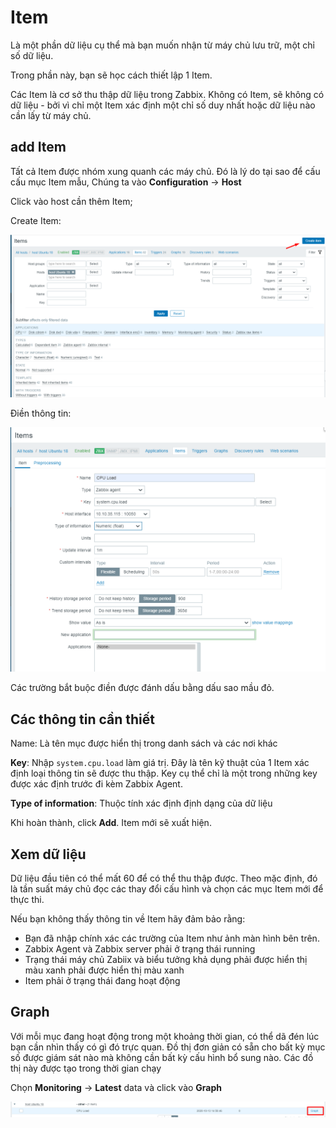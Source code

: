 # Item
Là một phần dữ liệu cụ thể mà bạn muốn nhận từ máy chủ lưu trữ, một chỉ số dữ liệu.

Trong phần này, bạn sẽ học cách thiết lập 1 Item.

Các Item là cơ sở thu thập dữ liệu trong Zabbix. Không có Item, sẽ không có dữ liệu - bởi vì chỉ một Item xác định một chỉ số duy nhất hoặc dữ liệu nào cần lấy từ máy chủ.

## add Item
Tất cả Item được nhóm xung quanh các máy chủ. Đó là lý do tại sao để cấu cấu mục Item mẫu, Chúng ta vào **Configuration** -> **Host**

Click vào host cần thêm Item;

Create Item:

![](/images/Screenshot_64.png)

Điền thông tin:

![](/images/Screenshot_65.png)

Các trường bắt buộc điền được đánh dấu bằng dấu sao mầu đỏ.

## Các thông tin cần thiết

Name: Là tên mục được hiển thị trong danh sách và các nơi khác

**Key**: Nhập `system.cpu.load` làm giá trị. Đây là tên kỹ thuật của 1 Item xác định loại thông tin sẽ được thu thập. Key cụ thể chỉ là một trong những key được xác định trước đi kèm Zabbix Agent.

**Type of information**: Thuộc tính xác định định dạng của dữ liệu

Khi hoàn thành, click **Add**. Item mới sẽ xuất hiện.
## Xem dữ liệu
Dữ liệu đầu tiên có thể mất 60 để có thể thu thập được. Theo mặc định, đó là tần suất máy chủ đọc các thay đổi cấu hình và chọn các mục Item mới để thực thi.

Nếu bạn không thấy thông tin về Item hãy đảm bảo rằng:
* Bạn đã nhập chính xác các trường của Item như ảnh màn hình bên trên.
* Zabbix Agent và Zabbix server phải ở trạng thái running
* Trạng thái máy chủ Zabiix và biểu tưởng khả dụng phải được hiển thị màu xanh phải được hiển thị màu xanh
* Item phải ở trạng thái đang hoạt động

## Graph
Với mỗi mục đang hoạt động trong một khoảng thời gian, có thể dã đén lúc bạn cần nhìn thấy có gì đó trực quan. Đồ thị đơn giản có sẵn cho bất kỳ mục số được giám sát nào mà không cần bất kỳ cấu hình bổ sung nào. Các đồ thị này được tạo trong thời gian chạy

Chọn **Monitoring** -> **Latest** data và click vào **Graph**

![](/images/Screenshot_66.png)
